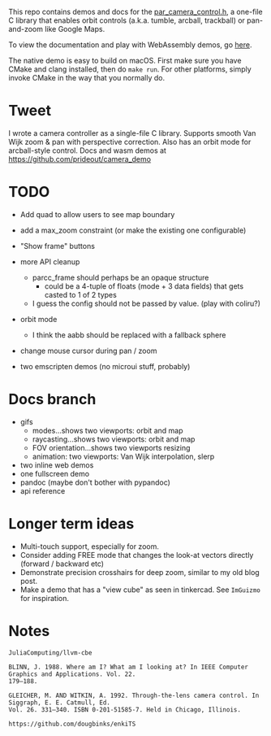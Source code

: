 This repo contains demos and docs for the [par_camera_control.h](https://github.com/prideout/par),
a one-file C library that enables orbit controls (a.k.a. tumble, arcball, trackball) or pan-and-zoom
like Google Maps.

To view the documentation and play with WebAssembly demos, go [here]().

The native demo is easy to build on macOS. First make sure you have CMake and clang installed, then
do `make run`. For other platforms, simply invoke CMake in the way that you normally do.

# Tweet

I wrote a camera controller as a single-file C library. Supports smooth Van Wijk zoom & pan with
perspective correction. Also has an orbit mode for arcball-style control. Docs and wasm demos at
https://github.com/prideout/camera_demo

# TODO

- Add quad to allow users to see map boundary

- add a max_zoom constraint (or make the existing one configurable)

- "Show frame" buttons

- more API cleanup
    - parcc_frame should perhaps be an opaque structure
        - could be a 4-tuple of floats (mode + 3 data fields) that gets casted to 1 of 2 types
    - I guess the config should not be passed by value. (play with coliru?)

- orbit mode
    - I think the aabb should be replaced with a fallback sphere

- change mouse cursor during pan / zoom

- two emscripten demos (no microui stuff, probably)

# Docs branch

- gifs
    - modes...shows two viewports: orbit and map
    - raycasting...shows two viewports: orbit and map
    - FOV orientation...shows two viewports resizing
    - animation: two viewports: Van Wijk interpolation, slerp
- two inline web demos
- one fullscreen demo
- pandoc (maybe don't bother with pypandoc)
- api reference

# Longer term ideas

- Multi-touch support, especially for zoom.
- Consider adding FREE mode that changes the look-at vectors directly (forward / backward etc)
- Demonstrate precision crosshairs for deep zoom, similar to my old blog post.
- Make a demo that has a "view cube" as seen in tinkercad. See `ImGuizmo` for inspiration.

# Notes

```
JuliaComputing/llvm-cbe

BLINN, J. 1988. Where am I? What am I looking at? In IEEE Computer Graphics and Applications. Vol. 22.
179–188.

GLEICHER, M. AND WITKIN, A. 1992. Through-the-lens camera control. In Siggraph, E. E. Catmull, Ed.
Vol. 26. 331–340. ISBN 0-201-51585-7. Held in Chicago, Illinois.

https://github.com/dougbinks/enkiTS
```
